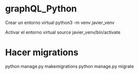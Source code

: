 # graphQL_Python

Crear un entorno virtual
python3 -m venv javier_venv

Activar el entorno virtual
source javier_venv/bin/activate

# Hacer migrations
python manage.py makemigrations
python manage.py migrate
